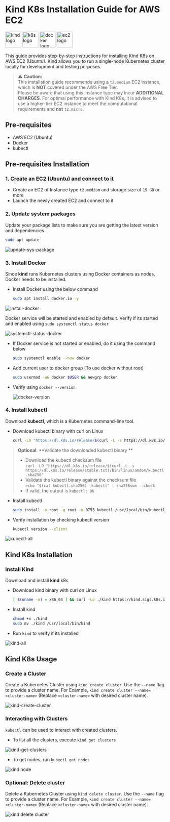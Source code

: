 # Kind K8s Installation Guide for AWS EC2 
<img src="https://github.com/user-attachments/assets/2942ee8e-7e11-4f58-a1de-bc939a33b8ab" alt="kind logo" style="height: 50px; width: auto;">
<img src="https://github.com/user-attachments/assets/2af10983-a2f4-492a-961c-28b6f36f977a" alt="k8s logo" style="height: 50px; width: auto;">
<img src="https://github.com/user-attachments/assets/9f1b82ea-d285-43ed-b7de-564019075ab1" alt="docker logo" style="height: 50px; width: auto;">
<img src="https://github.com/user-attachments/assets/51fea0a8-3a8c-4727-8129-784c35f1389c" alt="ec2 logo" style="height: 50px; width: auto;">  

This guide provides step-by-step instructions for installing Kind K8s on AWS EC2 (Ubuntu). Kind allows you to run a single-node Kubernetes cluster locally for development and testing purposes.

> ⚠️ **Caution:**  
> This installation guide recommends using a `t2.medium` EC2 instance, which is **NOT** covered under the AWS Free Tier.  
> Please be aware that using this instance type may incur **ADDITIONAL CHARGES**. For optimal performance with Kind K8s, it is advised to use a higher-tier EC2 instance to meet the computational requirements and **not** `t2.micro`.


## Pre-requisites
* AWS EC2 (Ubuntu)
* Docker
* kubectl

## Pre-requisites Installation
### 1. Create an EC2 (Ubuntu) and connect to it
* Create an EC2 of Instance type `t2.medium` and storage size of `15 GB` or more
* Launch the newly created EC2 and connect to it 

### 2. Update system packages
Update your package lists to make sure you are getting the latest version and dependencies.

```bash
sudo apt update
```

![update-sys-package](https://github.com/user-attachments/assets/64a4d6f2-8039-4bf8-ab6d-eeab1c8b8e5b)

### 3. Install Docker

Since **kind** runs Kubernetes clusters using Docker containers as nodes, Docker needs to be installed.

* Install Docker using the below command
  ```bash
  sudo apt install docker.io -y
  ```

![install-docker](https://github.com/user-attachments/assets/8abdd518-ba2a-479d-b898-3c2eacd256e6)

Docker service will be started and enabled by default. Verify if its started and enabled using `sudo systemctl status docker`   

![systemctl-status-docker](https://github.com/user-attachments/assets/31526fcb-cbe2-4f95-9b3b-e520f9e12d81)

* If Docker service is not started or enabled, do it using the command below
  ```bash
  sudo systemctl enable --now docker
  ```

* Add current user to docker group (To use docker without root)

  ```bash
  sudo usermod -aG docker $USER && newgrp docker
  ```
* Verify using `docker --version`
  
  ![docker-version](https://github.com/user-attachments/assets/f9fe3f02-4178-4102-a088-0edec30494ac)


### 4. Install kubectl

Download **kubectl**, which is a Kubernetes command-line tool.

* Download kubectl binary with curl on Linux
  ```bash
  curl -LO "https://dl.k8s.io/release/$(curl -L -s https://dl.k8s.io/release/stable.txt)/bin/linux/amd64/kubectl"
  ```

> **Optional**: **Validate the downloaded kubectl binary  **
> * Download the kubectl checksum file  
> `curl -LO "https://dl.k8s.io/release/$(curl -L -s https://dl.k8s.io/release/stable.txt)/bin/linux/amd64/kubectl.sha256"`  
> * Validate the kubectl binary against the checksum file  
> `echo "$(cat kubectl.sha256)  kubectl" | sha256sum --check`  
> * If valid, the output is `kubectl: OK`

* Install kubectl
  ```bash
  sudo install -o root -g root -m 0755 kubectl /usr/local/bin/kubectl
  ```

* Verify installation by checking kubectl version
  ```bash
  kubectl version --client
  ```
  
![kubectl-all](https://github.com/user-attachments/assets/a5808228-1ac0-4f6d-b3a1-b68417556c91)

## Kind K8s Installation
### Install Kind
Download and install **kind** k8s
* Download kind binary with curl on Linux
  ```bash
  [ $(uname -m) = x86_64 ] && curl -Lo ./kind https://kind.sigs.k8s.io/dl/v0.25.0/kind-linux-amd64
  ```
* Install kind
  ```bash
  chmod +x ./kind
  sudo mv ./kind /usr/local/bin/kind
  ```
* Run `kind` to verify if its installed
 
![kind-all](https://github.com/user-attachments/assets/83f53246-a60e-49dc-a4a7-e8418354e9bb)

## Kind K8s Usage
### Create a Cluster
Create a Kubernetes Cluster using `kind create cluster`. Use the `--name` flag to provide a cluster name. For Example, `kind create cluster --name=<cluster-name>` (Replace `<cluster-name>` with desired cluster name). 

![kind-create-cluster](https://github.com/user-attachments/assets/173f4a67-000c-497c-a878-0b2da85e2736)

### Interacting with Clusters
`kubectl` can be used to interact with created clusters. 

* To list all the clusters, execute `kind get clusters`
  
![kind-get-clusters](https://github.com/user-attachments/assets/0514244b-0517-402a-86e1-0712c08c8bae)

* To get nodes, run `kubectl get nodes`
  
![kind node](https://github.com/user-attachments/assets/9a035322-a85f-4a98-8716-6dff777a20a5)

### Optional: Delete cluster
Delete a Kubernetes Cluster using `kind delete cluster`. Use the `--name` flag to provide a cluster name. For Example, `kind create cluster --name=<cluster-name>` (Replace `<cluster-name>` with desired cluster name).  

![kind delete cluster](https://github.com/user-attachments/assets/766629d4-6b99-4ab9-a33f-f3e63e0e7916)


